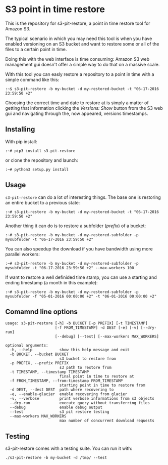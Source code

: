 # S3 point in time restore

This is the repository for s3-pit-restore, a point in time restore tool
for Amazon S3.

The typical scenario in which you may need this tool is when you have
enabled versioning on an S3 bucket and want to restore some or all of
the files to a certain point in time.

Doing this with the web interface is time consuming: Amazon S3 web management
gui doesn't offer a simple way to do that on a massive scale.

With this tool you can easly restore a repository to a point in time
with a simple command like this:

`:~$ s3-pit-restore -b my-bucket -d my-restored-bucket -t "06-17-2016 23:59:50 +2"`

Choosing the correct time and date to restore at is simply a matter of getting
that information clicking the *Versions: Show* button from the S3 web gui
and navigating through the, now appeared, versions timestamps. 

## Installing

With pip install:

`:~# pip3 install s3-pit-restore`

or clone the repository and launch:

`:~# python3 setup.py install`

## Usage

`s3-pit-restore` can do a lot of interesting things. The base one is restoring an entire bucket to a previous state:

`:~# s3-pit-restore -b my-bucket -d my-restored-bucket -t "06-17-2016 23:59:50 +2"`

Another thing it can do is to restore a subfolder (*prefix*) of a bucket:

`:~# s3-pit-restore -b my-bucket -d my-restored-subfolder -p mysubfolder -t "06-17-2016 23:59:50 +2"`

You can also speedup the download if you have bandwidth using more parallel workers:

`:~# s3-pit-restore -b my-bucket -d my-restored-subfolder -p mysubfolder -t "06-17-2016 23:59:50 +2" --max-workers 100`

If want to restore a well definided time stamp, you can use a starting and ending timestamp (a month in this example):

`:~# s3-pit-restore -b my-bucket -d my-restored-subfolder -p mysubfolder -f "05-01-2016 00:00:00 +2" -t "06-01-2016 00:00:00 +2"`

## Comamnd line options

```
usage: s3-pit-restore [-h] -b BUCKET [-p PREFIX] [-t TIMESTAMP]
                      [-f FROM_TIMESTAMP] -d DEST [-e] [-v] [--dry-run]
                      [--debug] [--test] [--max-workers MAX_WORKERS]

optional arguments:
  -h, --help            show this help message and exit
  -b BUCKET, --bucket BUCKET
                        s3 bucket to restore from
  -p PREFIX, --prefix PREFIX
                        s3 path to restore from
  -t TIMESTAMP, --timestamp TIMESTAMP
                        final point in time to restore at
  -f FROM_TIMESTAMP, --from-timestamp FROM_TIMESTAMP
                        starting point in time to restore from
  -d DEST, --dest DEST  path where recovering to
  -e, --enable-glacier  enable recovering from glacier
  -v, --verbose         print verbose informations from s3 objects
  --dry-run             execute query without transferring files
  --debug               enable debug output
  --test                s3 pit restore testing
  --max-workers MAX_WORKERS
                        max number of concurrent download requests
```

## Testing

s3-pit-restore comes with a testing suite. You can run it with:

`./s3-pit-restore -b my-bucket -d /tmp/ --test`
